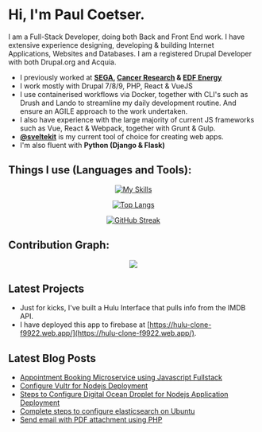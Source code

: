 # Hi, I'm Paul Coetser.

I am a Full-Stack Developer, doing both Back and Front End work. I have extensive experience designing, developing & building Internet Applications, Websites and Databases. I am a registered Drupal Developer with both Drupal.org and Acquia.

- I previously worked at **[SEGA](https://sega.com/), [Cancer Research](https://www.cancerresearchuk.org/) &amp; [EDF Energy](https://www.edfenergy.com/prettycurious)**
- I work mostly with Drupal 7/8/9, PHP, React & VueJS
- I use containerised workflows via Docker, together with CLI's such as Drush and Lando to streamline my daily development routine. And ensure an AGILE approach to the work undertaken.
- I also have experience with the large majority of current JS frameworks such as Vue, React & Webpack, together with Grunt & Gulp.
- [**@sveltekit**](https://svelte.dev/) is my current tool of choice for creating web apps.
- I'm also fluent with **Python (Django &amp; Flask)**

## Things I use (Languages and Tools):
<div align="center">

[![My Skills](https://skillicons.dev/icons?i=php,py,js,react,vue,vite,svelte,mysql,postgres,mongodb,express,next,sass,webpack,gulp,bootstrap,tailwind,docker,aws,firebase,netlify,git,github,blender&perline=12&theme=dark)](https://skillicons.dev)

<!-- <img width="26px" src="https://raw.githubusercontent.com/github/explore/80688e429a7d4ef2fca1e82350fe8e3517d3494d/topics/terminal/terminal.png" /> -->

[![Top Langs](https://github-readme-stats.vercel.app/api/top-langs/?username=PTCoetser&layout=compact&theme=vision-friendly-dark)](https://github.com/anuraghazra/github-readme-stats)

[![GitHub Streak](https://github-readme-streak-stats.herokuapp.com/?user=PTCoetser&theme=dark&background=000000&show_icons=true&locale=en&layout=demo&hide_border=false&border_radius=5)](https://git.io/streak-stats)

</div>

## Contribution Graph:

<div align="center">
    <img src="https://github-profile-summary-cards.vercel.app/api/cards/profile-details?username=PTCoetser&theme=gruvbox&hide_border=false" />
    <!-- <img height="180em" src="https://github-readme-stats-eight-theta.vercel.app/api/top-langs/?username=ptcoetser&&layout=compact&langs_count=8&theme=dracula&hide_border=false"/>
    <img height="180em" src="https://github-readme-stats.vercel.app/api?username=PTCoetser&count_private=true&show_icons=true&theme=dracula&&include_all_commits=true"/>
    <img height="180em" width=80% src="https://github-readme-streak-stats.herokuapp.com/?user=PTCoetser&theme=dracula&show_icons=true&locale=en&layout=demo&hide_border=false&border_radius=5" alt=PTCoetser /> -->
</div>

## Latest Projects
<!-- PROJECTS:START -->
- Just for kicks, I've built a Hulu Interface that pulls info from the IMDB API.
- I have deployed this app to firebase at [https://hulu-clone-f9922.web.app/](https://hulu-clone-f9922.web.app/).

<!-- PROJECTS:END -->

## Latest Blog Posts
<!-- BLOG-POST-LIST:START -->
- [Appointment Booking Microservice using Javascript Fullstack](https://www.angularcode.com/appointment-booking-microservice-using-javascript-fullstack/)
- [Configure Vultr for Nodejs Deployment](https://www.angularcode.com/configure-vultr-for-nodejs-deployment/)
- [Steps to Configure Digital Ocean Droplet for Nodejs Application Deployment](https://www.angularcode.com/steps-to-configure-digital-ocean-droplet-for-nodejs-application-deployment/)
- [Complete steps to configure elasticsearch on Ubuntu](https://www.angularcode.com/complete-steps-to-configure-elasticsearch-on-ubuntu/)
- [Send email with PDF attachment using PHP](https://www.angularcode.com/send-email-with-pdf-attachment-using-php/)
<!-- BLOG-POST-LIST:END -->
